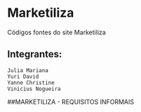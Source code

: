 # Marketiliza
Códigos fontes do site Marketiliza

## Integrantes:
	Julia Mariana
	Yuri David
	Yanne Christine
	Vinicius Nogueira
##MARKETILIZA - REQUISITOS INFORMAIS
